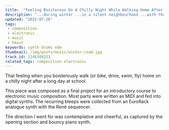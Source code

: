 ```yaml
---
title:  "Feeling Boisterous On A Chilly Night While Walking Home After A Long Day At School"
description: "...during winter ...in a silent neighbourhood ...with the entire road to yourself."
updated: "2022-07-26"
tags:
 - composition
 - electronic
 - music
 - hkust
keywords: synth drums edm
thumbnail: /img/posts/music/winter-road.jpg
track_id: 1146309223
related_tags: composition electronic
---
```


That feeling when you boisterously walk (or bike, drive, swim, fly) home on a chilly night after a long day at school.

This piece was composed as a final project for an introductory course to electronic music composition. Most parts were written as MIDI and fed into digital synths. The recurring bleeps were collected from an EuroRack analogue synth with the René sequencer.

The direction I went for was contemplative and cheerful, as captured by the opening section and bouncy piano synth.
